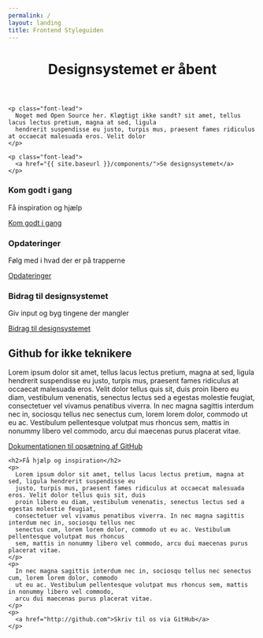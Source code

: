 ```yaml
---
permalink: /
layout: landing
title: Frontend Styleguiden
---
```


<div class="row">
  <div class="col-12 styleguide-content content">
    <header>
      <h1>Designsystemet er åbent</h1>
    </header>
    
    <p class="font-lead">
      Noget med Open Source her. Kløgtigt ikke sandt? sit amet, tellus lacus lectus pretium, magna at sed, ligula
      hendrerit suspendisse eu justo, turpis mus, praesent fames ridiculus at occaecat malesuada eros. Velit dolor
    </p>

    <p class="font-lead">
      <a href="{{ site.baseurl }}/components/">Se designsystemet</a>
    </p>
  </div>
  <div class="md-col-4">
    <div class="card card-medium">
        <div class="card-header">
            <h3>Kom godt i gang</h3>
            <p>Få inspiration og hjælp</p>
        </div>
        <div class="card-block card-content card-center">
            <i class="mdi mdi-thumb-up-outline mdi-48px"></i>
        </div>
        <div class="card-action">
            <a href="{{ site.baseurl }}/getting-started/">Kom godt i gang</a>
        </div>
    </div>
  </div>
  <div class="md-col-4">
    <div class="card card-medium">
        <div class="card-header">
            <h3>Opdateringer</h3>
            <p>Følg med i hvad der er på trapperne</p>
        </div>
        <div class="card-block card-content card-center">
            <i class="mdi mdi-autorenew mdi-48px"></i>
        </div>
        <div class="card-action">
            <a href="{{ site.baseurl }}/whats-new/product-roadmap/">Opdateringer</a>
        </div>
    </div>
  </div>
  <div class="md-col-4">
    <div class="card card-medium">
        <div class="card-header">
            <h3>Bidrag til designsystemet</h3>
            <p>Giv input og byg tingene der mangler</p>
        </div>
        <div class="card-block card-content card-center">
            <i class="mdi mdi-source-branch mdi-48px"></i>
        </div>
        <div class="card-action">
            <a href="{{ site.baseurl }}/getting-started/bidrag-til-designsystemet/">Bidrag til designsystemet</a>
        </div>
    </div>
  </div>  

  <div class="col-8 styleguide-content content">
    <h2>
      Github for ikke teknikere
    </h2>
    <p>
      Lorem ipsum dolor sit amet, tellus lacus lectus pretium, magna at sed, ligula hendrerit suspendisse eu
      justo, turpis mus, praesent fames ridiculus at occaecat malesuada eros. Velit dolor tellus quis sit, duis
      proin libero eu diam, vestibulum venenatis, senectus lectus sed a egestas molestie feugiat,
      consectetuer vel vivamus penatibus viverra. In nec magna sagittis interdum nec in, sociosqu tellus nec
      senectus cum, lorem lorem dolor, commodo ut eu ac. Vestibulum pellentesque volutpat mus rhoncus
      sem, mattis in nonummy libero vel commodo, arcu dui maecenas purus placerat vitae.
    </p>
    <p>
      <a href="http://github.com">Dokumentationen til opsætning af GitHub</a>
    </p>
  
    <h2>Få hjælp og inspiration</h2>
    <p>
      Lorem ipsum dolor sit amet, tellus lacus lectus pretium, magna at sed, ligula hendrerit suspendisse eu
      justo, turpis mus, praesent fames ridiculus at occaecat malesuada eros. Velit dolor tellus quis sit, duis
      proin libero eu diam, vestibulum venenatis, senectus lectus sed a egestas molestie feugiat,
      consectetuer vel vivamus penatibus viverra. In nec magna sagittis interdum nec in, sociosqu tellus nec
      senectus cum, lorem lorem dolor, commodo ut eu ac. Vestibulum pellentesque volutpat mus rhoncus
      sem, mattis in nonummy libero vel commodo, arcu dui maecenas purus placerat vitae.
    </p>
    <p>
      In nec magna sagittis interdum nec in, sociosqu tellus nec senectus cum, lorem lorem dolor, commodo
      ut eu ac. Vestibulum pellentesque volutpat mus rhoncus sem, mattis in nonummy libero vel commodo,
      arcu dui maecenas purus placerat vitae.
    </p>
    <p>
      <a href="http://github.com">Skriv til os via GitHub</a>     
    </p>
  </div>
</div>







